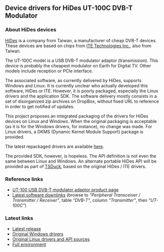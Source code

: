 ## Device drivers for HiDes UT-100C DVB-T Modulator

### About HiDes devices

[HiDes](http://www.hides.com.tw/) is a company from Taiwan, a manufacturer
of cheap DVB-T devices. These devices are based on chips from
[ITE Technologies Inc.](http://www.ite.com.tw/), also from Taiwan.

The UT-100C model is a USB DVB-T modulator adaptor (transmission).
This device is probably the cheapest modulator on Earth for Digital TV.
Other models include reception or PCIe interface.

The associated software, as currently delivered by HiDes, supports Windows
and Linux. It is currently unclear who actually developed this software,
HiDes or ITE. However, it is poorly packaged, especially the Linux drivers and
the application SDK. The software delivery mostly consists in a set of
disorganized zip archives on DropBox, without fixed URL to reference
in order to get notified of updates.

This project proposes an integrated packaging of the drivers for HiDes devices
on Linux and Windows. When the original packaging is acceptable (as it is for
the Windows drivers, for instance), no change was made. For Linux drivers,
a DKMS (Dynamic Kernel Module Support) package is provided.

The latest repackaged drivers are available [here](https://github.com/tsduck/hides-drivers/releases/latest).

The provided SDK, however, is hopeless. The API definition is not even the same
between Linux and Windows. An alternate portable HiDes API will be provided as
part of [TSDuck](https://github.com/tsduck/tsduck/), based on the original
HiDes / ITE drivers.

### Reference links

- [UT-100 USB DVB-T modulator adaptor product page](http://www.hides.com.tw/product_cg74469_eng.html)
- [Latest software downlinks](http://www.hides.com.tw/downloads_eng.html)
  (browse to _"Peripheral Transceiver / Transmitter / Receiver"_, table _"DVB-T"_,
  column _"Transmitter"_, then _"UT-100C"_)

### Latest links

- [Latest release](https://www.dropbox.com/sh/zcrqdf5xrvfa4wz/AACib5Z7EBErqk35N-DZGt5Pa)
- [Original Windows drivers](https://www.dropbox.com/sh/zcrqdf5xrvfa4wz/AABygNsKZCQ2xdjnpmMb9oNca/Driver_Windows_15.11.27.1.zip?dl=1)
- [Original Linux drivers and API sources](https://www.dropbox.com/sh/zcrqdf5xrvfa4wz/AACnUvOIG4OFG26w2uSfvuuDa/it950x_linux_v16.11.10.1.zip?dl=1)
- [Full environment](https://www.dropbox.com/sh/zcrqdf5xrvfa4wz/AACjjPV-gdoWeVhvyys7W28Ua/UT-100%20CD%20v2.4_20161003_withDEC.zip?dl=1)
